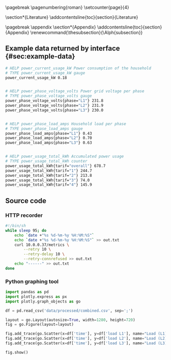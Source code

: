 \pagebreak
\pagenumbering{roman}
\setcounter{page}{4}

\section*{Literature}
\addcontentsline{toc}{section}{Literature}

<div id="refs"></div>

\pagebreak
\appendix
\section*{Appendix}
\addcontentsline{toc}{section}{Appendix}
\renewcommand{\thesubsection}{\Alph{subsection}}

## Example data returned by interface {#sec:example-data}

```bash
# HELP power_current_usage_kW Power consumption of the household
# TYPE power_current_usage_kW gauge
power_current_usage_kW 0.18


# HELP power_phase_voltage_volts Power grid voltage per phase
# TYPE power_phase_voltage_volts gauge
power_phase_voltage_volts{phase="L1"} 231.8
power_phase_voltage_volts{phase="L2"} 231.9
power_phase_voltage_volts{phase="L3"} 230.0


# HELP power_phase_load_amps Household load per phase
# TYPE power_phase_load_amps gauge
power_phase_load_amps{phase="L1"} 0.43
power_phase_load_amps{phase="L2"} 0.70
power_phase_load_amps{phase="L3"} 0.63


# HELP power_usage_total_kWh Accumulated power usage
# TYPE power_usage_total_kWh counter
power_usage_total_kWh{tarif="overall"} 678.7
power_usage_total_kWh{tarif="1"} 244.7
power_usage_total_kWh{tarif="2"} 213.8
power_usage_total_kWh{tarif="3"} 74.0
power_usage_total_kWh{tarif="4"} 145.9
```

## Source code

### HTTP recorder

```bash
#!/bin/sh
while sleep 95; do
    echo `date +"%s %d-%m-%y %H:%M:%S"`
    echo `date +"%s %d-%m-%y %H:%M:%S"` >> out.txt
    curl 10.0.0.37/metrics \
        --retry 10 \
        --retry-delay 10 \
        --retry-connrefused >> out.txt
    echo "------" >> out.txt
done
```

### Python graphing tool

```python
import pandas as pd
import plotly.express as px
import plotly.graph_objects as go

df = pd.read_csv('data/processed/combined.csv', sep=';')

layout = go.Layout(autosize=True, width=1280, height=720)
fig = go.Figure(layout=layout)

fig.add_trace(go.Scatter(x=df['time'], y=df['load L1'], name="Load (L1)"))
fig.add_trace(go.Scatter(x=df['time'], y=df['load L2'], name="Load (L2)"))
fig.add_trace(go.Scatter(x=df['time'], y=df['load L3'], name="Load (L3)"))

fig.show()
```

